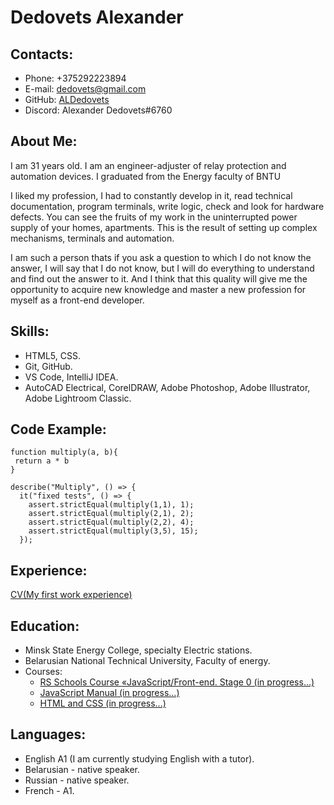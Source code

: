 
# Dedovets Alexander


## Contacts:
+ Phone: +375292223894
+ E-mail: dedovets@gmail.com
+ GitHub: [ALDedovets](https://github.com/ALDedovets)
+ Discord: Alexander Dedovets#6760

## About Me:
I am 31 years old. I am an engineer-adjuster of relay protection and automation devices. I graduated from the Energy faculty of BNTU

I liked my profession, I had to constantly develop in it, read technical documentation, program terminals, write logic, check and look for hardware defects. You can see the fruits of my work in the uninterrupted power supply of your homes, apartments. This is the result of setting up complex mechanisms, terminals and automation.

I am such a person thats if you ask a question to which I do not know the answer, I will say that I do not know, but I will do everything to understand and find out the answer to it. And I think that this quality will give me the opportunity to acquire new knowledge and master a new profession for myself as a front-end developer.

## Skills:
+ HTML5, CSS.
+ Git, GitHub.
+ VS Code, IntelliJ IDEA.
+ AutoCAD Electrical, CorelDRAW, Adobe Photoshop, 
  Adobe Illustrator, Adobe Lightroom Classic.

## Code Example:
```
function multiply(a, b){
 return a * b
}

describe("Multiply", () => {
  it("fixed tests", () => {
    assert.strictEqual(multiply(1,1), 1);
    assert.strictEqual(multiply(2,1), 2);
    assert.strictEqual(multiply(2,2), 4);
    assert.strictEqual(multiply(3,5), 15);   
  });
```
## Experience:
[CV(My first work experience)](https://github.com/ALDedovets/rsschool-cv/tree/gh-pages)

## Education:
+ Minsk State Energy College, specialty Electric stations.
+ Belarusian National Technical University, Faculty of energy.
+ Courses:
     - [RS Schools Course «JavaScript/Front-end. Stage 0 (in progress...)](https://www.youtube.com/@RollingScopesSchool)
     - [JavaScript Manual (in progress...)](https://learn.javascript.ru/)
     - [HTML and CSS (in progress...)](https://html5css.ru/)

## Languages:
+ English A1 (I am currently studying English with a tutor).
+ Belarusian - native speaker.
+ Russian - native speaker.
+ French - A1.